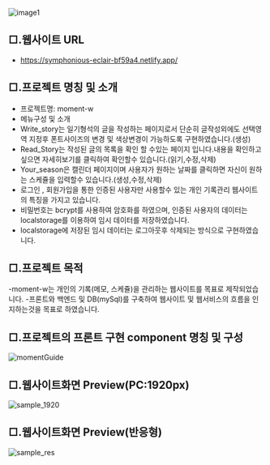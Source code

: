 ![image1](https://user-images.githubusercontent.com/104630719/169189208-e91fc00d-e198-451b-806e-d72b5315cfdf.png)

## □.웹사이트 URL

- <a href="https://symphonious-eclair-bf59a4.netlify.app/">https://symphonious-eclair-bf59a4.netlify.app/</a>

## □.프로젝트 명칭 및 소개

- 프로젝트명: moment-w
- 메뉴구성 및 소개
- Write_story는 일기형석의 글을 작성하는 페이지로서 단순히 글작성외에도 선택영역 지정후 폰트사이즈의 변경 및 색상변경이 가능하도록 구현하였습니다.(생성)
- Read_Story는 작성된 글의 목록을 확인 할 수있는 페이지 입니다.내용을 확인하고 싶으면 자세히보기를 클릭하여 확인할수 있습니다.(읽기,수정,삭제)
- Your_season은 캘린더 페이지이며 사용자가 원하는 날짜를 클릭하면 자신이 원하는 스케쥴을 입력할수 있습니다.(생성,수정,삭제)
- 로그인 , 회원가입을 통한 인증된 사용자만 사용할수 있는 개인 기록관리 웹사이트의 특징을 가지고 있습니다.
- 비밀번호는 bcrypt를 사용하여 암호화를 하였으며, 인증된 사용자의 데이터는 localstorage를 이용하여 임시 데이터를 저장하였습니다.
- localstorage에 저장된 임시 데이터는 로그아웃후 삭제되는 방식으로 구현하였습니다.

## □.프로젝트 목적

-moment-w는 개인의 기록(메모, 스케쥴)을 관리하는 웹사이트를 목표로 제작되었습니다. -프론트와 백엔드 및 DB(mySql)를 구축하여 웹사이트 및 웹서비스의 흐름을 인지하는것을 목표로 하였습니다.

## □.프로젝트의 프론트 구현 component 명칭 및 구성

![momentGuide](https://user-images.githubusercontent.com/104630719/169188394-d61c5ceb-c550-4260-b92d-6fc33a2ecfb0.png)

## □.웹사이트화면 Preview(PC:1920px)

![sample_1920 ](https://user-images.githubusercontent.com/104630719/169229626-3b985da1-7c9f-4b0b-9b2b-bc5778de0c2a.png)

## □.웹사이트화면 Preview(반응형)

![sample_res](https://user-images.githubusercontent.com/104630719/169228799-4df3b9bb-ebae-4d39-8daf-fc1cf58a13fd.png)
